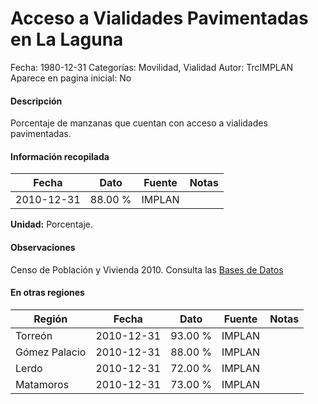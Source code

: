 Acceso a Vialidades Pavimentadas en La Laguna
=====

Fecha: 1980-12-31
Categorías: Movilidad, Vialidad
Autor: TrcIMPLAN
Aparece en pagina inicial: No

#### Descripción

Porcentaje de manzanas que cuentan con acceso a vialidades pavimentadas.

#### Información recopilada

<table class="table table-hover table-bordered matriz">
<thead>
<tr>
<th>Fecha</th>
<th>Dato</th>
<th>Fuente</th>
<th>Notas</th>
</tr>
</thead>
<tbody>
<tr>
<td>2010-12-31</td>
<td class="derecha">88.00 %</td>
<td>IMPLAN</td>
<td></td>
</tr>
</tbody>
</table>

<b>Unidad:</b> Porcentaje.

#### Observaciones

Censo de Población y Vivienda 2010. Consulta las [Bases de Datos](http://www.inegi.org.mx/est/contenidos/proyectos/ccpv/cpv2010/tabulados_urbano.aspx)


#### En otras regiones

<table class="table table-hover table-bordered matriz">
<thead>
<tr>
<th>Región</th>
<th>Fecha</th>
<th>Dato</th>
<th>Fuente</th>
<th>Notas</th>
</tr>
</thead>
<tbody>
<tr>
<td>Torreón</td>
<td>2010-12-31</td>
<td class="derecha">93.00 %</td>
<td>IMPLAN</td>
<td></td>
</tr>
<tr>
<td>Gómez Palacio</td>
<td>2010-12-31</td>
<td class="derecha">88.00 %</td>
<td>IMPLAN</td>
<td></td>
</tr>
<tr>
<td>Lerdo</td>
<td>2010-12-31</td>
<td class="derecha">72.00 %</td>
<td>IMPLAN</td>
<td></td>
</tr>
<tr>
<td>Matamoros</td>
<td>2010-12-31</td>
<td class="derecha">73.00 %</td>
<td>IMPLAN</td>
<td></td>
</tr>
</tbody>
</table>

